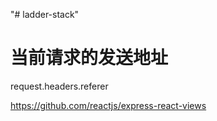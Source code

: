 "# ladder-stack" 

# 当前请求的发送地址
request.headers.referer

https://github.com/reactjs/express-react-views























